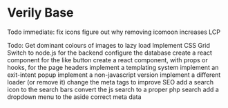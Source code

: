 # Verily Base

Todo immediate: fix icons
		figure out why removing icomoon increases LCP

Todo: 	Get dominant colours of images to lazy load
	Implement CSS Grid
	Switch to node.js for the backend
	configure the database
	create a react component for the like button
	create a react component, with props or hooks, for the page headers
	implement a templating system
	implement an exit-intent popup
	implement a non-javascript version
	implement a different loader (or remove it)
	change the meta tags to improve SEO
	add a search icon to the search bars
	convert the js search to a proper php search
	add a dropdown menu to the aside
	correct meta data